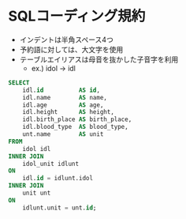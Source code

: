 # SQLコーディング規約

- インデントは半角スペース4つ
- 予約語に対しては、大文字を使用
- テーブルエイリアスは母音を抜かした子音字を利用
  - ex.) idol -> idl

```sql
SELECT
    idl.id          AS id,
    idl.name        AS name,
    idl.age         AS age,
    idl.height      AS height,
    idl.birth_place AS birth_place,
    idl.blood_type  AS blood_type,
    unt.name        AS unit
FROM
    idol idl
INNER JOIN
    idol_unit idlunt
ON
    idl.id = idlunt.idol
INNER JOIN
    unit unt
ON
    idlunt.unit = unt.id;
```